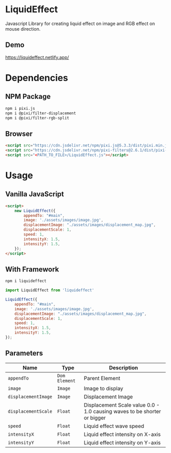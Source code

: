 # LiquidEffect
Javascript Library for creating liquid effect on image and RGB effect on mouse direction.

## Demo
https://liquideffect.netlify.app/

# Dependencies
## NPM Package
```html
npm i pixi.js
npm i @pixi/filter-displacement
npm i @pixi/filter-rgb-split
```
## Browser
```html
<script src="https://cdn.jsdelivr.net/npm/pixi.js@5.3.3/dist/pixi.min.js"></script>
<script src="https://cdn.jsdelivr.net/npm/pixi-filters@2.6.1/dist/pixi-filters.js"></script>
<script src="<PATH_TO_FILE>/LiquidEffect.js"></script>
```

# Usage
## Vanilla JavaScript
```html
<script>
    new LiquidEffect({
        appendTo: "#main",
        image: './assets/images/image.jpg',
        displacementImage: "./assets/images/displacement_map.jpg",
        displacementScale: 1,
        speed: 1,
        intensityX: 1.5,
        intensityY: 1.5,
    });
</script>
```
## With Framework
```javascript
npm i liquideffect

import LiquidEffect from 'liquideffect'

LiquidEffect({
    appendTo: "#main",
    image: './assets/images/image.jpg',
    displacementImage: "./assets/images/displacement_map.jpg",
    displacementScale: 1,
    speed: 1,
    intensityX: 1.5,
    intensityY: 1.5,
});
```

## Parameters

| Name                    | Type            | Description |
|-------------------------|-----------------|-------------|
|`appendTo`               | `Dom Element`   | Parent Element |
|`image`                  | `Image`         | Image to display|
|`displacementImage`      | `Image`         | Displacement Image |
|`displacementScale`      | `Float`         | Displacement Scale value 0.0 - 1.0 causing waves to be shorter or bigger |
|`speed`                  | `Float`         | Liquid effect wave speed |
|`intensityX`             | `Float`         | Liquid effect intensity on X-axis |
|`intensityY`             | `Float`         | Liquid effect intensity on Y-axis |
